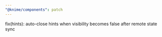 ```yaml
---
"@knime/components": patch
---
```


fix(hints): auto-close hints when visibility becomes false after remote state sync

